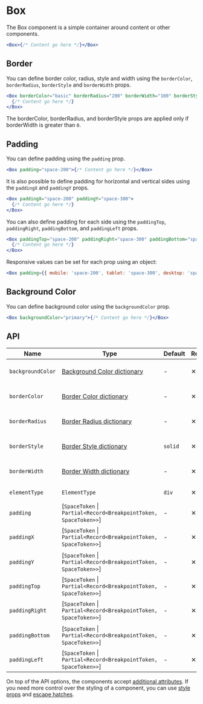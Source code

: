 # Box

The Box component is a simple container around content or other components.

```jsx
<Box>{/* Content go here */}</Box>
```

## Border

You can define border color, radius, style and width using the `borderColor`, `borderRadius`, `borderStyle` and `borderWidth` props.

```jsx
<Box borderColor="basic" borderRadius="200" borderWidth="100" borderStyle="dashed">
  {/* Content go here */}
</Box>
```

The borderColor, borderRadius, and borderStyle props are applied only if borderWidth is greater than `0`.

## Padding

You can define padding using the `padding` prop.

```jsx
<Box padding="space-200">{/* Content go here */}</Box>
```

It is also possible to define padding for horizontal and vertical sides using the `paddingX` and `paddingY` props.

```jsx
<Box paddingX="space-200" paddingY="space-300">
  {/* Content go here */}
</Box>
```

You can also define padding for each side using the `paddingTop`, `paddingRight`, `paddingBottom`, and `paddingLeft` props.

```jsx
<Box paddingTop="space-200" paddingRight="space-300" paddingBottom="space-400" paddingLeft="space-500">
  {/* Content go here */}
</Box>
```

Responsive values can be set for each prop using an object:

```jsx
<Box padding={{ mobile: 'space-200', tablet: 'space-300', desktop: 'space-400' }}>{/* Content go here */}</Box>
```

## Background Color

You can define background color using the `backgroundColor` prop.

```jsx
<Box backgroundColor="primary">{/* Content go here */}</Box>
```

## API

| Name              | Type                                                              | Default | Required | Description                   |
| ----------------- | ----------------------------------------------------------------- | ------- | -------- | ----------------------------- |
| `backgroundColor` | [Background Color dictionary][dictionary-color]                   | -       | ✕        | Background color of the Box   |
| `borderColor`     | [Border Color dictionary][dictionary-border-properities]          | -       | ✕        | Border color of the Box       |
| `borderRadius`    | [Border Radius dictionary][dictionary-border-properities]         | -       | ✕        | Border radius of the Box      |
| `borderStyle`     | [Border Style dictionary][dictionary-border-properities]          | `solid` | ✕        | Border style of the Box       |
| `borderWidth`     | [Border Width dictionary][dictionary-border-properities]          | -       | ✕        | Border width of the Box       |
| `elementType`     | `ElementType`                                                     | `div`   | ✕        | Type of element               |
| `padding`         | \[`SpaceToken` \| `Partial<Record<BreakpointToken, SpaceToken>>`] | -       | ✕        | Padding of the Box            |
| `paddingX`        | \[`SpaceToken` \| `Partial<Record<BreakpointToken, SpaceToken>>`] | -       | ✕        | Horizontal padding of the Box |
| `paddingY`        | \[`SpaceToken` \| `Partial<Record<BreakpointToken, SpaceToken>>`] | -       | ✕        | Vertical padding of the Box   |
| `paddingTop`      | \[`SpaceToken` \| `Partial<Record<BreakpointToken, SpaceToken>>`] | -       | ✕        | Padding top of the Box        |
| `paddingRight`    | \[`SpaceToken` \| `Partial<Record<BreakpointToken, SpaceToken>>`] | -       | ✕        | Padding right of the Box      |
| `paddingBottom`   | \[`SpaceToken` \| `Partial<Record<BreakpointToken, SpaceToken>>`] | -       | ✕        | Padding bottom of the Box     |
| `paddingLeft`     | \[`SpaceToken` \| `Partial<Record<BreakpointToken, SpaceToken>>`] | -       | ✕        | Padding left of the Box       |

On top of the API options, the components accept [additional attributes][readme-additional-attributes].
If you need more control over the styling of a component, you can use [style props][readme-style-props]
and [escape hatches][readme-escape-hatches].

[dictionary-color]: https://github.com/lmc-eu/spirit-design-system/blob/main/docs/DICTIONARIES.md#color
[dictionary-border-properities]: https://github.com/lmc-eu/spirit-design-system/blob/main/docs/DICTIONARIES.md#border-properties
[readme-additional-attributes]: https://github.com/lmc-eu/spirit-design-system/blob/main/packages/web-react/README.md#additional-attributes
[readme-escape-hatches]: https://github.com/lmc-eu/spirit-design-system/blob/main/packages/web-react/README.md#escape-hatches
[readme-style-props]: https://github.com/lmc-eu/spirit-design-system/blob/main/packages/web-react/README.md#style-props
